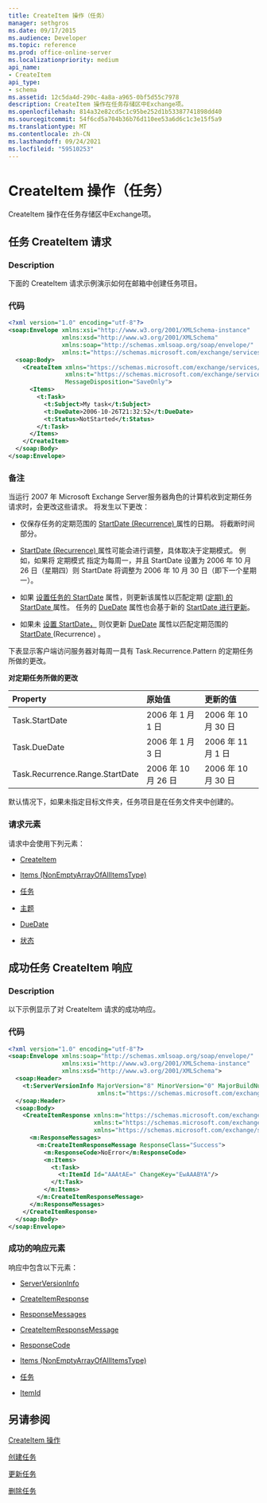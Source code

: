 ```yaml
---
title: CreateItem 操作（任务）
manager: sethgros
ms.date: 09/17/2015
ms.audience: Developer
ms.topic: reference
ms.prod: office-online-server
ms.localizationpriority: medium
api_name:
- CreateItem
api_type:
- schema
ms.assetid: 12c5da4d-290c-4a8a-a965-0bf5d55c7978
description: CreateItem 操作在任务存储区中Exchange项。
ms.openlocfilehash: 814a32e82cd5c1c95be252d1b53387741898dd40
ms.sourcegitcommit: 54f6cd5a704b36b76d110ee53a6d6c1c3e15f5a9
ms.translationtype: MT
ms.contentlocale: zh-CN
ms.lasthandoff: 09/24/2021
ms.locfileid: "59510253"
---
```

# <a name="createitem-operation-task"></a>CreateItem 操作（任务）

CreateItem 操作在任务存储区中Exchange项。
  
## <a name="task-createitem-request"></a>任务 CreateItem 请求

### <a name="description"></a>Description

下面的 CreateItem 请求示例演示如何在邮箱中创建任务项目。
  
### <a name="code"></a>代码

```XML
<?xml version="1.0" encoding="utf-8"?>
<soap:Envelope xmlns:xsi="http://www.w3.org/2001/XMLSchema-instance"
               xmlns:xsd="http://www.w3.org/2001/XMLSchema"
               xmlns:soap="http://schemas.xmlsoap.org/soap/envelope/"
               xmlns:t="https://schemas.microsoft.com/exchange/services/2006/types">
  <soap:Body>
    <CreateItem xmlns="https://schemas.microsoft.com/exchange/services/2006/messages"
                xmlns:t="https://schemas.microsoft.com/exchange/services/2006/types" 
                MessageDisposition="SaveOnly">
      <Items>
        <t:Task>
          <t:Subject>My task</t:Subject>
          <t:DueDate>2006-10-26T21:32:52</t:DueDate>
          <t:Status>NotStarted</t:Status>
        </t:Task>
      </Items>
    </CreateItem>
  </soap:Body>
</soap:Envelope>
```

### <a name="comments"></a>备注

当运行 2007 年 Microsoft Exchange Server服务器角色的计算机收到定期任务请求时，会更改这些请求。 将发生以下更改：
  
- 仅保存任务的定期范围的 [StartDate (Recurrence) ](startdate-recurrence.md) 属性的日期。 将截断时间部分。 
    
- [StartDate (Recurrence) ](startdate-recurrence.md)属性可能会进行调整，具体取决于定期模式。 例如，如果将 定期模式 指定为每周一，并且 StartDate 设置为 2006 年 10 月 26 日（星期四）则 StartDate 将调整为 2006 年 10 月 30 日（即下一个星期一）。 
    
- 如果 [设置任务的 StartDate](startdate.md) 属性，则更新该属性以匹配定期 ([定期) 的 StartDate ](startdate-recurrence.md) 属性。 任务的 [DueDate](duedate.md) 属性也会基于新的 [StartDate 进行更新](startdate.md)。
    
- 如果未 [设置 StartDate，](startdate.md) 则仅更新 [DueDate](duedate.md) 属性以匹配定期范围的 [StartDate ](startdate-recurrence.md) (Recurrence) 。 
    
下表显示客户端访问服务器对每周一具有 Task.Recurrence.Pattern 的定期任务所做的更改。
  
**对定期任务所做的更改**

|**Property**|**原始值**|**更新的值**|
|:-----|:-----|:-----|
|Task.StartDate  <br/> |2006 年 1 月 1 日  <br/> |2006 年 10 月 30 日  <br/> |
|Task.DueDate  <br/> |2006 年 1 月 3 日  <br/> |2006 年 11 月 1 日  <br/> |
|Task.Recurrence.Range.StartDate  <br/> |2006 年 10 月 26 日  <br/> |2006 年 10 月 30 日  <br/> |
   
默认情况下，如果未指定目标文件夹，任务项目是在任务文件夹中创建的。
  
### <a name="request-elements"></a>请求元素

请求中会使用下列元素：
  
- [CreateItem](createitem.md)
    
- [Items (NonEmptyArrayOfAllItemsType)](items-nonemptyarrayofallitemstype.md)
    
- [任务](task.md)
    
- [主题](subject.md)
    
- [DueDate](duedate.md)
    
- [状态](status.md)
    
## <a name="successful-task-createitem-response"></a>成功任务 CreateItem 响应

### <a name="description"></a>Description

以下示例显示了对 CreateItem 请求的成功响应。
  
### <a name="code"></a>代码

```XML
<?xml version="1.0" encoding="utf-8"?>
<soap:Envelope xmlns:soap="http://schemas.xmlsoap.org/soap/envelope/" 
               xmlns:xsi="http://www.w3.org/2001/XMLSchema-instance" 
               xmlns:xsd="http://www.w3.org/2001/XMLSchema">
  <soap:Header>
    <t:ServerVersionInfo MajorVersion="8" MinorVersion="0" MajorBuildNumber="653" MinorBuildNumber="0" 
                         xmlns:t="https://schemas.microsoft.com/exchange/services/2006/types"/>
  </soap:Header>
  <soap:Body>
    <CreateItemResponse xmlns:m="https://schemas.microsoft.com/exchange/services/2006/messages" 
                        xmlns:t="https://schemas.microsoft.com/exchange/services/2006/types" 
                        xmlns="https://schemas.microsoft.com/exchange/services/2006/messages">
      <m:ResponseMessages>
        <m:CreateItemResponseMessage ResponseClass="Success">
          <m:ResponseCode>NoError</m:ResponseCode>
          <m:Items>
            <t:Task>
              <t:ItemId Id="AAAtAE=" ChangeKey="EwAAABYA"/>
            </t:Task>
          </m:Items>
        </m:CreateItemResponseMessage>
      </m:ResponseMessages>
    </CreateItemResponse>
  </soap:Body>
</soap:Envelope>
```

### <a name="successful-response-elements"></a>成功的响应元素

响应中包含以下元素：
  
- [ServerVersionInfo](serverversioninfo.md)
    
- [CreateItemResponse](createitemresponse.md)
    
- [ResponseMessages](responsemessages.md)
    
- [CreateItemResponseMessage](createitemresponsemessage.md)
    
- [ResponseCode](responsecode.md)
    
- [Items (NonEmptyArrayOfAllItemsType)](items-nonemptyarrayofallitemstype.md)
    
- [任务](task.md)
    
- [ItemId](itemid.md)
    
## <a name="see-also"></a>另请参阅



[CreateItem 操作](createitem-operation.md)


[创建任务](https://msdn.microsoft.com/library/0ef97334-e8a0-4f67-a23a-dd9e2bbad49f%28Office.15%29.aspx)
  
[更新任务](https://msdn.microsoft.com/library/0a1bf360-d40c-4a99-929b-4c73a14394d5%28Office.15%29.aspx)
  
[删除任务](https://msdn.microsoft.com/library/a3d7e25f-8a35-4901-b1d9-d31f418ab340%28Office.15%29.aspx)


